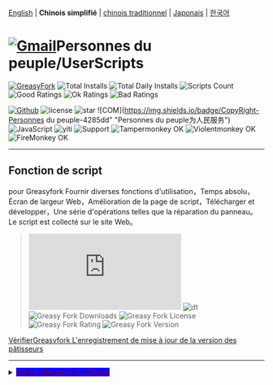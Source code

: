 [English](/en/scripts/497346 "Greasyfork Utility Toolkit") | **Chinois simplifié** | [chinois traditionnel](/zh-TW/scripts/497346 "Greasyfork Utility Toolkit") | [Japonais](/ja/scripts/497346 "Greasyfork Utility Toolkit") | [한국어](/ko/scripts/497346 "Greasyfork Utility Toolkit")

# [![Gmail](https://img.shields.io/badge/Contact-Gmail-yellow?svg&)](mailto:toniaiwanowskiskr47@gmail.com)Personnes du peuple/UserScripts

[![GreasyFork](https://img.shields.io/static/v1?label=%20&message=GreasyFork&style=flat-square&labelColor=7B0000&color=960000&logo=data:image/png;base64,iVBORw0KGgoAAAANSUhEUgAAABAAAAAQCAYAAAAf8/9hAAAABmJLR0QA/wD/AP+gvaeTAAAACXBIWXMAAAsTAAALEwEAmpwYAAAAB3RJTUUH3ggEBCQHM3fXsAAAAVdJREFUOMudkz2qwkAUhc/goBaGJBgUtBCZyj0ILkpwAW7Bws4yO3AHLiCtEFD8KVREkoiFxZzX5A2KGfN4F04zMN+ce+5c4LMUgDmANYBnrnV+plBSi+FwyHq9TgA2LQpvCiEiABwMBtzv95RSfoNEHy8DYBzHrNVqVEr9BWKcqNFoxF6vx3a7zc1mYyC73a4MogBg7vs+z+czO50OW60Wt9stK5UKp9Mpj8cjq9WqDTBHnjAdxzGQZrPJw+HA31oulzbAWgLoA0CWZVBKIY5jzGYzdLtdE9DlcrFNrY98zobqOA6TJKHW2jg4nU5sNBpFDp6mhVe5?svg&VasUwDHm9Xqm15u12o+/7Hy0gD8KatOd5vN/v1FozTVN6nkchxFuI6hsAAIMg4OPxMJCXdtTbR7JJCMEgCJhlGUlyPB4XfumozInrupxMJpRSRtZlKoNYl+m/6/wDuWAjtPfsQuwAAAAASUVORK5CYII= "Greasyfork")](https://greasyfork.org/users/1169082)
![Total Installs](https://img.shields.io/badge/dynamic/json?color=0084ff&label=Total%20Installs&query=$.totalInstalls&url=https://raw.githubusercontent.com/10086100886/UserScripts/main/docs/total_installs.json)
![Total Daily Installs](https://img.shields.io/badge/dynamic/json?color=0084ff&label=Total%20Daily%20Installs&query=$.totalDailyInstalls&url=https://raw.githubusercontent.com/10086100886/UserScripts/main/docs/total_installs.json)
![Scripts Count](https://img.shields.io/badge/dynamic/json?color=1E90FF&label=Scripts%20Count&query=$.numScripts&url=https://raw.githubusercontent.com/10086100886/UserScripts/main/docs/total_installs.json)
![Good Ratings](https://img.shields.io/badge/dynamic/json?color=4CAF50&label=Good%20Ratings&query=$.totalGoodRatings&url=https://raw.githubusercontent.com/10086100886/UserScripts/main/docs/total_installs.json)
![Ok Ratings](https://img.shields.io/badge/dynamic/json?color=FF9800&label=Ok%20Ratings&query=$.totalOkRatings&url=https://raw.githubusercontent.com/10086100886/UserScripts/main/docs/total_installs.json)
![Bad Ratings](https://img.shields.io/badge/dynamic/json?color=F44336&label=Bad%20Ratings&query=$.totalBadRatings&url=https://raw.githubusercontent.com/10086100886/UserScripts/main/docs/total_installs.json)

[![Github](https://img.shields.io/badge/Github-100000?svg&logo=github&logoColor=white)](https://github.com/10086100886/)
![license](https://img.shields.io/github/license/10086100886/UserScripts?svg&style=flat-square&color=4285dd&logo=github)
![star](https://img.shields.io/github/forks/10086100886/UserScripts?svg&style=flat-square&label=Fork&color=4285dd&logo=github" "Nombre de réplication")
![COM](https://img.shields.io/badge/CopyRight-Personnes du peuple-4285dd" "Personnes du peuple为人民服务")
![JavaScript](https://img.shields.io/badge/JavaScript-323330?svg&logo=javascript&logoColor=F7DF1E "JavaScript")
![yiti](https://img.shields.io/github/issues/10086100886/UserScripts/github-chinese?style=flat-square&logo=github&label=Issue "problème")
![Support](https://img.shields.io/badge/Support-Chrome%7CFirefox%7CEdge-blue?svg&)
![**Tampermonkey OK**](https://img.shields.io/badge/Tampermonkey-OK-006989?labelColor=012A36)
![**Violentmonkey OK**](https://img.shields.io/badge/Violentmonkey-OK-006989?labelColor=4B3F72)
![**FireMonkey OK**](https://img.shields.io/badge/FireMonkey-OK-006989?labelColor=885053)

---

## Fonction de script

pour Greasyfork Fournir diverses fonctions d'utilisation，Temps absolu，Écran de largeur Web，Amélioration de la page de script，Télécharger et développer，Une série d'opérations telles que la réparation du panneau。Le script est collecté sur le site Web。
>![size](https://img.shields.io/github/size/10086100886/UserScripts/Greasyfork%20Utility%20Toolkit.user.js?color=%23990000)
![dt](https://img.shields.io/greasyfork/dt/497346?color=%23990000&label=Installs)
![Greasy Fork Downloads](https://img.shields.io/greasyfork/dd/497346?color=%23990000)
![Greasy Fork License](https://img.shields.io/greasyfork/l/497346?color=%23990000)
![Greasy Fork Rating](https://img.shields.io/greasyfork/rating-count/497346?color=%23990000)
![Greasy Fork Version](https://img.shields.io/greasyfork/v/497346?color=%23990000)

  <p><a href="#:~:text=Mettre à jour les informations">VérifierGreasyfork L'enregistrement de mise à jour de la version des pâtisseurs</a></p>

---

<details>
    <summary><mark style="background-color: rgb(17, 0, 255); color: rgb(122, 11, 39);">Corner des gens du Conseil</mark></summary>
    <table>
        <thead>
            <tr>
                <th>Nom de script</th>
                <th>Scénario</th>
                <th>GitHub</th>
                <th>Greasyfork</th>
            </tr>
        </thead>
        <tbody>
            <tr>
                <td><a href="/zh-CN/scripts/497346" target="_blank"><strong>Greasyfork Mosaïque</strong></a></td>
                <td>Améliorergreasyfork,Copier de code，Téléchargement du script，Temps précis vers quelques secondes，Nettoyage de la page d'accueil，Discussion d'un rapport de clic，Script List Jump Code Ajouter un téléchargement Code d'affichage de beauté Afficher le fichier de référence du code，Icône d'affichage du script，Sauter sur les scripts adultes et autres opérations</td>
                <td><a
                        href="https://raw.githubusercontent.com/10086100886/UserScripts/main/Greasyfork%20Utility%20Toolkit.user.js">Installer</a>
                </td>
                <td><a href="https://update.greasyfork.org/scripts/497346.user.js"><img
                            src="https://img.shields.io/greasyfork/dt/497346?color=%23990000&label=Installs"><br>Installer</a>
                </td>
            </tr>
            <tr>

                <td><a href="/zh-CN/scripts/497403" target="_blank"><strong>Copiez la version de modification d'autorisation</strong></a></td>
                <td>Pages Web interdites à Clip-éditée de la merde，Vert pour libérer，Rouge，Direction temporaire orange</td>
                <td><a
                        href="https://raw.githubusercontent.com/10086100886/UserScripts/main/clipboard.user.js">Installer</a>
                </td>
                <td><a href="https://update.greasyfork.org/scripts/497403.user.js"><img
                            src="https://img.shields.io/greasyfork/dt/497403?color=%23990000&label=Installs"><br>Installer</a>
                </td>
            </tr>
            <tr>

                <td><a href="/zh-CN/scripts/497317" target="_blank"><strong>GreasyforkLes détails conviennent à l'ouverture</strong></a></td>
                <td>Détails du script L'augmentation de la page convient à une augmentation liée.，Cliquez pour copier</td>
                <td><a
                        href="https://raw.githubusercontent.com/10086100886/UserScripts/main/Greasy%20fork%20link.user.js">Installer</a>
                </td>
                <td><a href="https://update.greasyfork.org/scripts/497317.user.js"><img
                            src="https://img.shields.io/greasyfork/dt/497317?color=%23990000&label=Installs"><br>Installer</a>
                </td>
            </tr>
            <tr>

                <td><a href="/zh-CN/scripts/497346" target="_blank"><strong>Greasyfork ranks</strong></a></td>
                <td>Liste d'écran ajoutant des scores</td>
                <td><a
                        href="https://raw.githubusercontent.com/10086100886/UserScripts/main/Greasyfork%20ranks.user.js">Installer</a>
                </td>
                <td></td>
            </tr>
            <tr>

                <td><a href="/zh-CN/scripts/497682" target="_blank"><strong>MissavAssistant de secours</strong></a></td>
                <td>missSauvegarde unique，Prise en charge des photos de téléchargement pour enregistrer les informations vidéo.Exporter une page Web locale Soutenir l'exportationwebdav</td>
                <td><a
                        href="https://raw.githubusercontent.com/10086100886/UserScripts/main/missavexplorer.user.js">Installer</a>
                </td>
                <td><a href="https://update.greasyfork.org/scripts/497682.user.js"><img
                            src="https://img.shields.io/greasyfork/dt/497682?color=%23990000&label=Installs"><br>Installer</a>
                </td>
            </tr>
            <tr>

                <td><a href="/zh-CN/scripts/498625" target="_blank"><strong>Remove Link Underlines</strong></a></td>
                <td>Supprimer le câblage de la page Web</td>
                <td><a
                        href="https://raw.githubusercontent.com/10086100886/UserScripts/main/Remove%20Link%20Underlines.user.js">Installer</a>
                </td>
                <td><a href="https://update.greasyfork.org/scripts/498625.user.js"><img
                            src="https://img.shields.io/greasyfork/dt/498625?color=%23990000&label=Installs"><br>Installer</a>
                </td>
            </tr>
            <tr>

                <td><a href="/zh-CN/scripts/498906" target="_blank"><strong>Mot de mise en évidence de la page Web Souligné</strong></a></td>
                <td>Mettez en surbrillance le texte sur la page Web</td>
                <td><a
                        href="https://raw.githubusercontent.com/10086100886/UserScripts/main/%E7%BD%91%E9%A1%B5%E9%AB%98%E4%BA%AE%E5%85%B3%E9%94%AE%E5%AD%97%2B.user.js">Installer</a>
                </td>
                <td><a href="https://update.greasyfork.org/scripts/498906.user.js"><img
                            src="https://img.shields.io/greasyfork/dt/498906?color=%23990000&label=Installs"><br>Installer</a>
                </td>
            </tr>
            <tr>

                <td><a href="/zh-CN/scripts/498904" target="_blank"><strong>Script Finder+</strong></a></td>
                <td>Script Finder Est un script utilisateur（userscript），Il peut vous aider à trouver et à gérer le script utilisateur sur n'importe quel site Web</td>
                <td><a
                        href="https://raw.githubusercontent.com/10086100886/UserScripts/main/Script%20Finder%2B.user.js">Installer</a>
                </td>
                <td><a href="https://update.greasyfork.org/scripts/498904.user.js"><img
                            src="https://img.shields.io/greasyfork/dt/498904?color=%23990000&label=Installs"><br>Installer</a>
                </td>
            </tr>
            <tr>

                <td><a href="/zh-CN/scripts/500255" target="_blank"><strong>Bouton supérieur et inférieur</strong></a></td>
                <td>ModifierGreasyforkScript utilisateur Ajouter le bouton supérieur et inférieur à la page Web，Pratique de se déplacer rapidement en haut ou en bas dans la longue page。 Augmentez le bouton pour changer lors de la baisse，3Arrêtez automatiquement automatiquement en quelques secondes</td>
                <td><a
                        href="https://raw.githubusercontent.com/10086100886/UserScripts/main/%E7%BD%AE%E9%A0%82%E5%92%8C%E7%BD%AE%E5%BA%95%E6%8C%89%E9%88%95.user.js">Installer</a>
                </td>
                <td><a href="https://update.greasyfork.org/scripts/500255.user.js"><img
                            src="https://img.shields.io/greasyfork/dt/500255?color=%23990000&label=Installs"><br>Installer</a>
                </td>
            </tr>
            <tr>

                <td><a href="/zh-CN/scripts/500262" target="_blank"><strong>Bloquer le site désigné dans les résultats de la recherche</strong></a></td>
                <td>Bloquer le site spécifique dans les résultats du moteur de recherche，Aider les utilisateurs à filtrer les résultats de recherche inutiles。 Site de blindage d'entrée personnalisé。Format"-zhihu""-baidu" Utilisé pour bloquer le contenu de la recherche Google</td>
                <td><a
                        href="https://raw.githubusercontent.com/10086100886/UserScripts/main/%E5%9C%A8%E6%90%9C%E7%B4%A2%E7%BB%93%E6%9E%9C%E4%B8%AD%E5%B1%8F%E8%94%BD%E6%8C%87%E5%AE%9A%E7%AB%99%E7%82%B9.user.js">Installer</a>
                </td>
                <td><a href="https://update.greasyfork.org/scripts/500262.user.js"><img
                            src="https://img.shields.io/greasyfork/dt/500255?color=%23990000&label=Installs"><br>Installer</a>
                </td>
            </tr>
        </tbody>
    </table>
</details>


## Caractéristiques
### Détails du script

- Afficher le document de commutation et vue Web
- Copier de code
- Icône d'affichage du script
- Effacer le cache d'icône
- Installation de l'historique des scripts
- Ajouter le bouton de téléchargement
- Code de script Afficher le numéro de numéro de ligne
- Trier le script de la date de création
- Copier la déclaration de la bibliothèque
- Afficher le nombre de fichiers de référence
- Copier le lien court
- Embellir le fragment de code
- Code de visualisation de beauté

### Liste de scénarios

- Liste de la liste Téléchargement de l'installation
- Verrouiller les paramètres de la langue
- Score d'affichage
- Afficher le code source
- Utilisez l'ancienne liste
- Afficher tous les scripts de langue
- Barre latérale mobile
- Trier le script de la date de création

### Contrôle de l'embellissement

- Contrôle
- Boîte de sélection de beauté et étiquette unique

### Appliqué à

- Activer l'amélioration
- ouvrir dans une nouvelle fenêtre
- Le nombre de scripts affichés dans le forum
- Les détails conviennent à l'ouverture:
  - Recherche de forum
  - Page Web ouverte
  - Surgir

### Page d'accueil

- Nettoyez l'ancien contenu de la page d'accueil
- Le nombre de jours de nettoyage de la page d'accueil
- Script de page d'accueil Ajout de l'opération
- Commentaires récents cachés
- Statistiques d'affichage de page d'accueil

### Barre de navigation

- Ajouter de nouvelles options de script
- Script pour adultes
- Corrigez le style de barre de navigation
- Ajouter cette interface à la barre de navigation
- Alignement de la barre de navigation

### site web

- Activer automatiquement l'embellissement de la boîte de modification de code
- Ouvrez le lien dans la nouvelle page d'onglet
- Date précise
- Indépendance de navigation maximale
- Rapport de clic
- Code local élevé
- Icône cachée
- Icône d'affichage
- Lecture des commentaires
- Revue de lecture cachée
- Côté-par la barre de navigation de côté
- Photos des utilisateurs d'agent

---

## Thank you

### Script de référence

- [Auto Enable Syntax-Highlighting Source Editor](https://greasyfork.org/zh-CN/scripts/22223)
- [Greasyfork in your language](https://greasyfork.org/zh-CN/scripts/6245)
- [Greasyfork optimisation](https://greasyfork.org/zh-CN/scripts/411837)
- [GreasyFork Copy Code Snippet](https://greasyfork.org/zh-CN/scripts/423726)
- [Download Script Button](https://greasyfork.org/zh-CN/scripts/420872)
- [GreasyFork Script Icon](https://greasyfork.org/zh-CN/scripts/6861)
- [Add "Post a new script" Link](https://greasyfork.org/zh-CN/scripts/450357)
- [Open Scripts List Sorting for Creation Date by Default](https://greasyfork.org/zh-CN/scripts/495477)
- [Absolute Time on GreasyFork](https://greasyfork.org/zh-CN/scripts/470348)
- [pli greasyfork Expirer](https://greasyfork.org/scripts/426549/)
- [maximale Fensterbreite auf nutzen](https://greasyfork.org/de/scripts/36037)
- [Toggle HTML View](https://greasyfork.org/de/scripts/471149)
- [GreasyFork Header Style Fix](https://greasyfork.org/zh-CN/scripts/473269)
- [Greasy Fork Dark Theme](https://greasyfork.org/zh-CN/scripts/436913)
- [Greasyfork embellir](https://greasyfork.org/zh-CN/scripts/446849)
- [Greasy Fork Améliorer](https://greasyfork.org/zh-CN/scripts/467078)
- [Greasy Fork URL Nom du script Cleanup](https://greasyfork.org/scripts/431940/)
- [Greasyfork optimisation](https://greasyfork.org/zh-CN/scripts/475722)
- [Greasy Fork: Mark Script Discussions as Read](https://greasyfork.org/scripts/438010)
- [Greasy Fork Bookmark](https://greasyfork.org/scripts/493406)
- [GreasyFork One -Click Reward Spam Commentaires](https://greasyfork.org/scripts/474395)

---

## affichage d'image:

<img src="https://img.xwyue.com/i/2024/07/12/669052994d5f4.png" alt="nav.png" width="800">
<img src="https://img.xwyue.com/i/2024/07/12/66905299aaa1e.png" alt="rep2.png" width="800">
<img src="https://img.xwyue.com/i/2024/07/12/6690529a9d5e5.png" alt="rep1.png" width="800">
<img src="https://img.xwyue.com/i/2024/07/12/6690529c24d9a.png" alt="time.png" width="800">
<img src="https://img.xwyue.com/i/2024/07/12/6690529c57dab.png" alt="user.png" width="800">
<img src="https://img.xwyue.com/i/2024/07/12/6690529c62ebd.png" alt="maxw.png" width="800">
<img src="https://img.xwyue.com/i/2024/07/12/6690529c744ea.png" alt="hidec.png" width="800">
<img src="https://img.xwyue.com/i/2024/07/12/6690529c84351.png" alt="libdown.png" width="800">
<img src="https://img.xwyue.com/i/2024/07/12/6690529ca36ab.png" alt="scriptdet.png" width="800">
<img src="https://img.xwyue.com/i/2024/07/12/6690529cb6d3f.png" alt="scripcode.png" width="800">
<img src="https://img.xwyue.com/i/2024/07/12/6690529cbdc2f.png" alt="code2.png" width="800">
<img src="https://img.xwyue.com/i/2024/07/12/6690529cce8da.png" alt="hisdown.png" width="800">
<img src="https://img.xwyue.com/i/2024/07/12/6690529ccfeab.png" alt="scriptlist.png" width="800">
<img src="https://img.xwyue.com/i/2024/07/12/6690529cd54fc.png" alt="allscriptlist.png" width="800">

---

## Mettre à jour les informations
- 2024/7/17 2.2.0.9
  - Augmenter[GreasyFork optimisation](https://greasyfork.org/zh-CN/scripts/475722)L'affichage de double colonne du script
  - Augmenter[GreasyFork optimisation](https://greasyfork.org/zh-CN/scripts/475722)Barre de navigation de beauté
  - Augmentez la barre d'opération latérale du site Web fixe
- 2024/7/15 2.2.0.8
  
  - Support traditionnel complet de la langue
- 2024/7/15 2.2.0.7
  
  - Augmentez l'interrupteur de la barre de navigation latérale
  - Augmentez le proxy d'image
    - L'agent d'image n'est pas les deux lorsqu'il est ouvert[GreasyFork optimisation](https://greasyfork.org/zh-CN/scripts/475722)Parcourir l'image
  - Résoudre le problème de la navigation sur les images sur les appareils mobiles au-delà du navigateur
  - Modifier automatiquement vérifier et embellir lors de la modification du code
- 2024/7/14 2.2.0.6
  
  - Ajout de la barre de navigation pour se développer"Plus"
  - Augmenter[Greasy Fork Améliorer](https://greasyfork.org/zh-CN/scripts/467078)Barre de navigation latérale au milieu
  - Améliorer la prise en charge du multi-language
- 2024/7/13 2.2.0.5
  
  - Ajouter une connexion automatique[GreasyFork optimisation](https://greasyfork.org/zh-CN/scripts/475722)
  - Corrigez l'état d'installation du script sur la liste d'affichage
  - Améliorer la prise en charge du multi-language


---

<p><a href="https://github.com/10086100886/UserScripts"><strong>Plus de scripts utilisateur</strong></a> /
<a href="#">retour au sommet↑</a></p>



